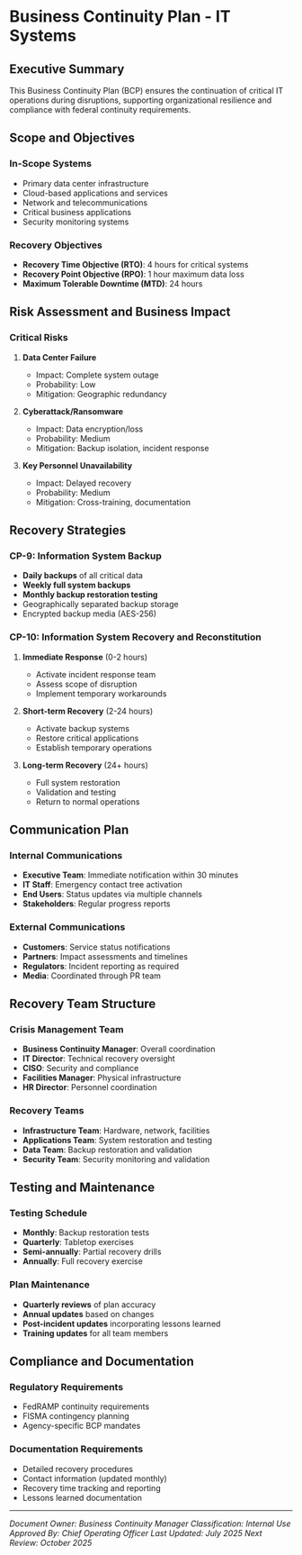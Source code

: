 # Business Continuity Plan - IT Systems

## Executive Summary
This Business Continuity Plan (BCP) ensures the continuation of critical IT operations during disruptions, supporting organizational resilience and compliance with federal continuity requirements.

## Scope and Objectives

### In-Scope Systems
- Primary data center infrastructure
- Cloud-based applications and services  
- Network and telecommunications
- Critical business applications
- Security monitoring systems

### Recovery Objectives
- **Recovery Time Objective (RTO)**: 4 hours for critical systems
- **Recovery Point Objective (RPO)**: 1 hour maximum data loss
- **Maximum Tolerable Downtime (MTD)**: 24 hours

## Risk Assessment and Business Impact

### Critical Risks
1. **Data Center Failure**
   - Impact: Complete system outage
   - Probability: Low
   - Mitigation: Geographic redundancy

2. **Cyberattack/Ransomware**
   - Impact: Data encryption/loss
   - Probability: Medium  
   - Mitigation: Backup isolation, incident response

3. **Key Personnel Unavailability**
   - Impact: Delayed recovery
   - Probability: Medium
   - Mitigation: Cross-training, documentation

## Recovery Strategies

### CP-9: Information System Backup
- **Daily backups** of all critical data
- **Weekly full system backups**
- **Monthly backup restoration testing**
- Geographically separated backup storage
- Encrypted backup media (AES-256)

### CP-10: Information System Recovery and Reconstitution
1. **Immediate Response** (0-2 hours)
   - Activate incident response team
   - Assess scope of disruption
   - Implement temporary workarounds

2. **Short-term Recovery** (2-24 hours)
   - Activate backup systems
   - Restore critical applications
   - Establish temporary operations

3. **Long-term Recovery** (24+ hours)
   - Full system restoration
   - Validation and testing
   - Return to normal operations

## Communication Plan

### Internal Communications
- **Executive Team**: Immediate notification within 30 minutes
- **IT Staff**: Emergency contact tree activation
- **End Users**: Status updates via multiple channels
- **Stakeholders**: Regular progress reports

### External Communications
- **Customers**: Service status notifications
- **Partners**: Impact assessments and timelines
- **Regulators**: Incident reporting as required
- **Media**: Coordinated through PR team

## Recovery Team Structure

### Crisis Management Team
- **Business Continuity Manager**: Overall coordination
- **IT Director**: Technical recovery oversight  
- **CISO**: Security and compliance
- **Facilities Manager**: Physical infrastructure
- **HR Director**: Personnel coordination

### Recovery Teams
- **Infrastructure Team**: Hardware, network, facilities
- **Applications Team**: System restoration and testing
- **Data Team**: Backup restoration and validation
- **Security Team**: Security monitoring and validation

## Testing and Maintenance

### Testing Schedule
- **Monthly**: Backup restoration tests
- **Quarterly**: Tabletop exercises
- **Semi-annually**: Partial recovery drills
- **Annually**: Full recovery exercise

### Plan Maintenance
- **Quarterly reviews** of plan accuracy
- **Annual updates** based on changes
- **Post-incident updates** incorporating lessons learned
- **Training updates** for all team members

## Compliance and Documentation

### Regulatory Requirements
- FedRAMP continuity requirements
- FISMA contingency planning
- Agency-specific BCP mandates

### Documentation Requirements
- Detailed recovery procedures
- Contact information (updated monthly)
- Recovery time tracking and reporting
- Lessons learned documentation

---
*Document Owner: Business Continuity Manager*
*Classification: Internal Use*
*Approved By: Chief Operating Officer*
*Last Updated: July 2025*
*Next Review: October 2025*
